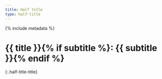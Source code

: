 ```yaml
---
title: Half title
type: half-title
---
```

{% include metadata %}

# {{ title }}{% if subtitle %}: {{ subtitle }}{% endif %}
{:.half-title-title}


<!--<section class="resume">
  <h1>Résumé</h1>
  <p>{{ work.abstract }}</p>
  <p><strong>Mots-clés :</strong> {{ work.keywords }}</p>
  <h1>Abstract</h1>
  <p>{{ work.abstract_en }}</p>
  <p><strong>Keywords :</strong> {{ work.keywords_en }}</p>
</section>-->
